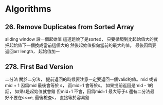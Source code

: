 # Algorithms

## 26. Remove Duplicates from Sorted Array
 sliding window
 設一個起始值
 這道題說了是sorted， 只要循環到比起始值大的就把起始值下一個換成當前這個大的
 然後起始值指向當前的最大的值， 最後因爲要返回arr length， 起始值加一

## 278. First Bad Version
二分法
關於二分法， 提前返回的時候要注意一定要返回一個valid的值。mid 或者 mid + 1
因爲mid 最後會等於 s， 而mid+1 會等於s。 如果提前返回是mid - 1的話， 如果s是起始值就會錯
但mid+1 不會，因爲mid+1 最大等于s
還有二分法最好不要在s<=e, 最後檢查s， 直接等於容易錯 
